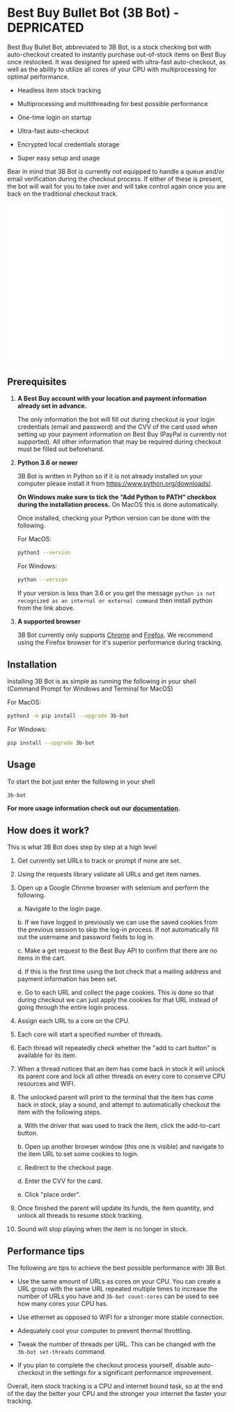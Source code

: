 # Best Buy Bullet Bot (3B Bot) - DEPRICATED

Best Buy Bullet Bot, abbreviated to 3B Bot, is a stock checking bot with auto-checkout created to instantly purchase out-of-stock items on Best Buy once restocked. It was designed for speed with ultra-fast auto-checkout, as well as the ability to utilize all cores of your CPU with multiprocessing for optimal performance.

* Headless item stock tracking

* Multiprocessing and multithreading for best possible performance

* One-time login on startup

* Ultra-fast auto-checkout

* Encrypted local credentials storage

* Super easy setup and usage

Bear in mind that 3B Bot is currently not equipped to handle a queue and/or email verification during the checkout process. If either of these is present, the bot will wait for you to take over and will take control again once you are back on the traditional checkout track.

![3B Bot](https://raw.githubusercontent.com/LeonShams/BestBuyBulletBot/main/docs/source/assets/demo.svg)
<br>

## Prerequisites

1. **A Best Buy account with your location and payment information already set in advance.**

    The only information the bot will fill out during checkout is your login credentials (email and password) and the CVV of the card used when setting up your payment information on Best Buy (PayPal is currently not supported). All other information that may be required during checkout must be filled out beforehand.

2. **Python 3.6 or newer**

    3B Bot is written in Python so if it is not already installed on your computer please install it from <https://www.python.org/downloads/>.

    **On Windows make sure to tick the “Add Python to PATH” checkbox during the installation process.** On MacOS this is done automatically.

    Once installed, checking your Python version can be done with the following.

    For MacOS:

    ```bash
    python3 --version
    ```

    For Windows:

    ```bash
    python --version
    ```

    If your version is less than 3.6 or you get the message `python is not recognized as an internal or external command` then install python from the link above.

3. **A supported browser**

    3B Bot currently only supports [Chrome](https://www.google.com/chrome/) and [Firefox](https://www.mozilla.org/en-US/firefox/new/). We recommend using the Firefox browser for it's superior performance during tracking.

## Installation

Installing 3B Bot is as simple as running the following in your shell (Command Prompt for Windows and Terminal for MacOS)

For MacOS:

```bash
python3 -m pip install --upgrade 3b-bot
```

For Windows:

```bash
pip install --upgrade 3b-bot
```

## Usage

To start the bot just enter the following in your shell

```bash
3b-bot
```

**For more usage information check out our [documentation](https://bestbuybulletbot.readthedocs.io/en/latest/).**

## How does it work?

This is what 3B Bot does step by step at a high level

1. Get currently set URLs to track or prompt if none are set.

2. Using the requests library validate all URLs and get item names.

3. Open up a Google Chrome browser with selenium and perform the following.

    a. Navigate to the login page.

    b. If we have logged in previously we can use the saved cookies from the previous session to skip the log-in process. If not automatically fill out the username and password fields to log in.

    c. Make a get request to the Best Buy API to confirm that there are no items in the cart.

    d. If this is the first time using the bot check that a mailing address and payment information has been set.

    e. Go to each URL and collect the page cookies. This is done so that during checkout we can just apply the cookies for that URL instead of going through the entire login process.

4. Assign each URL to a core on the CPU.

5. Each core will start a specified number of threads.

6. Each thread will repeatedly check whether the "add to cart button" is available for its item.

7. When a thread notices that an item has come back in stock it will unlock its parent core and lock all other threads on every core to conserve CPU resources and WIFI.

8. The unlocked parent will print to the terminal that the item has come back in stock, play a sound, and attempt to automatically checkout the item with the following steps.

    a. With the driver that was used to track the item, click the add-to-cart button.

    b. Open up another browser window (this one is visible) and navigate to the item URL to set some cookies to login.

    c. Redirect to the checkout page.

    d. Enter the CVV for the card.

    e. Click "place order".

9. Once finished the parent will update its funds, the item quantity, and unlock all threads to resume stock tracking.

10. Sound will stop playing when the item is no longer in stock.

## Performance tips

The following are tips to achieve the best possible performance with 3B Bot.

* Use the same amount of URLs as cores on your CPU. You can create a URL group with the same URL repeated multiple times to increase the number of URLs you have and `3b-bot count-cores` can be used to see how many cores your CPU has.

* Use ethernet as opposed to WIFI for a stronger more stable connection.

* Adequately cool your computer to prevent thermal throttling.

* Tweak the number of threads per URL. This can be changed with the `3b-bot set-threads` command.

* If you plan to complete the checkout process yourself, disable auto-checkout in the settings for a significant performance improvement.

Overall, item stock tracking is a CPU and internet bound task, so at the end of the day the better your CPU and the stronger your internet the faster your tracking.
